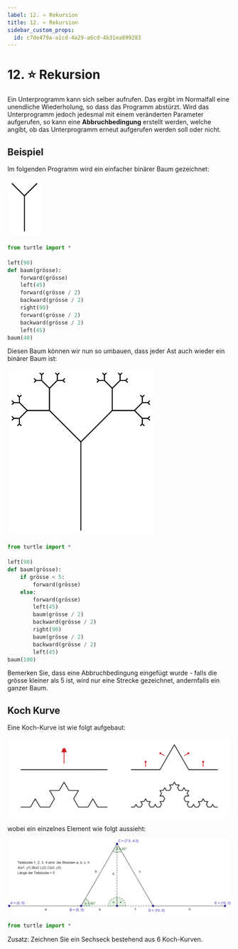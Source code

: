 ```yaml
---
label: 12. ⭐ Rekursion
title: 12. ⭐ Rekursion
sidebar_custom_props:
  id: c7de479a-a1cd-4a29-a6cd-4b31ea899283
---
```


# 12. ⭐ Rekursion

Ein Unterprogramm kann sich selber aufrufen. Das ergibt im Normalfall eine unendliche Wiederholung, so dass das Programm abstürzt. Wird das Unterprogramm jedoch jedesmal mit einem veränderten Parameter aufgerufen, so kann eine **Abbruchbedingung** erstellt werden, welche angibt, ob das Unterprogramm erneut aufgerufen werden soll oder nicht.

## Beispiel

Im folgenden Programm wird ein einfacher binärer Baum gezeichnet:

![](images/52-tree-n1.svg)

```py live_py slim
from turtle import *

left(90)
def baum(grösse):
    forward(grösse)
    left(45)
    forward(grösse / 2)
    backward(grösse / 2)
    right(90)
    forward(grösse / 2)
    backward(grösse / 2)
    left(45)
baum(40)
```

Diesen Baum können wir nun so umbauen, dass jeder Ast auch wieder ein binärer Baum ist:

![](images/52-tree-n2.svg)


```py live_py slim
from turtle import *

left(90)
def baum(grösse):
    if grösse < 5:
        forward(grösse)
    else:
        forward(grösse)
        left(45)
        baum(grösse / 2)
        backward(grösse / 2)
        right(90)
        baum(grösse / 2)
        backward(grösse / 2)
        left(45)
baum(100) 
```

Bemerken Sie, dass eine Abbruchbedingung eingefügt wurde - falls die grösse kleiner als 5 ist, wird nur eine Strecke gezeichnet, andernfalls ein ganzer Baum.

## Koch Kurve

Eine Koch-Kurve ist wie folgt aufgebaut:

![](images/52-koch.svg)

wobei ein einzelnes Element wie folgt aussieht:

![](images/52-koch-angles.jpg)

```py live_py title=koch.py id=16486559-3037-48b9-958f-96dc44c50173
from turtle import *


```

Zusatz: Zeichnen Sie ein Sechseck bestehend aus 6 Koch-Kurven.
